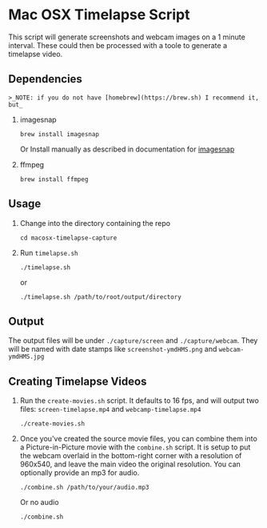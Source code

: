 # Mac OSX Timelapse Script

This script will generate screenshots and webcam images on a 1 minute interval. These could then be processed with a toole to generate a timelapse video.

## Dependencies

    >_NOTE: if you do not have [homebrew](https://brew.sh) I recommend it, but_

1. imagesnap

    ```
    brew install imagesnap
    ```
    Or
    Install manually as described in documentation for [imagesnap](https://github.com/rharder/imagesnap)

2. ffmpeg

    ```
    brew install ffmpeg
    ```
        
## Usage

1. Change into the directory containing the repo

    ```
    cd macosx-timelapse-capture
    ```

2. Run `timelapse.sh`

    ```
    ./timelapse.sh
    ```

    or
    
    ```
    ./timelapse.sh /path/to/root/output/directory
    ```

## Output

The output files will be under `./capture/screen` and `./capture/webcam`. They will be named with date stamps like `screenshot-ymdHMS.png` and `webcam-ymdHMS.jpg`

## Creating Timelapse Videos

1. Run the `create-movies.sh` script. It defaults to 16 fps, and will output two files: `screen-timelapse.mp4` and `webcamp-timelapse.mp4`

    ```
    ./create-movies.sh
    ```

2. Once you've created the source movie files, you can combine them into a Picture-in-Picture movie with the `combine.sh` script. It is setup to put the webcam overlaid in the bottom-right corner with a resolution of 960x540, and leave the main video the original resolution. You can optionally provide an mp3 for audio.

    ```
    ./combine.sh /path/to/your/audio.mp3
    ```

    Or no audio

    ```
    ./combine.sh
    ```
